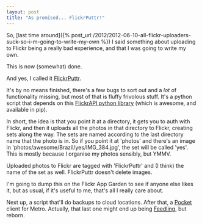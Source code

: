```yaml
---
layout: post
title: "As promised... FlickrPuttr!"
---
```

So, [last time around]({% post_url /2012/2012-06-10-all-flickr-uploaders-suck-so-i-m-going-to-write-my-own %}) I said something about uploading to Flickr being a really bad experience, and that I was going to write my own.

This is now (somewhat) done.

And yes, I called it [FlickrPuttr](https://github.com/growse/FlickrPuttr). 

It's by no means finished, there's a few bugs to sort out and a *lot* of functionality missing, but most of that is fluffy frivolous stuff. It's a python script that depends on this [FlickrAPI python library](http://www.stuvel.eu/flickrapi) (which is awesome, and available in pip).

In short, the idea is that you point it at a directory, it gets you to auth with Flickr, and then it uploads all the photos in that directory to Flickr, creating sets along the way. The sets are named according to the last directory name that the photo is in. So if you point it at 'photos' and there's an image in 'photos/awesome/Brazil/yes/IMG_384.jpg', the set will be called 'yes'. This is mostly because I organise my photos sensibly, but YMMV.

Uploaded photos to Flickr are tagged with 'FlickrPuttr' and (I think) the name of the set as well. FlickrPuttr doesn't delete images. 

I'm going to dump this on the Flickr App Garden to see if anyone else likes it, but as usual, if it's useful to me, that's all I really care about.

Next up, a script that'll do backups to cloud locations. After that, a [Pocket](http://getpocket.com/) client for Metro. Actually, that last one might end up being [Feedling](http://feedling.net), but reborn. 